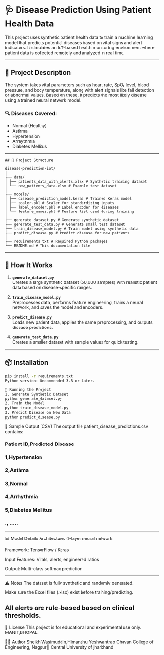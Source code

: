 # 🩺 Disease Prediction Using Patient Health Data

This project uses synthetic patient health data to train a machine learning model that predicts potential diseases based on vital signs and alert indicators. It simulates an IoT-based health monitoring environment where patient data is collected remotely and analyzed in real time.

---

## 📘 Project Description

The system takes vital parameters such as heart rate, SpO₂ level, blood pressure, and body temperature, along with alert signals like fall detection or abnormal values. Based on these, it predicts the most likely disease using a trained neural network model.

### 🔍 Diseases Covered:
- Normal (Healthy)
- Asthma
- Hypertension
- Arrhythmia
- Diabetes Mellitus

---
```
## 📁 Project Structure

disease-prediction-iot/
│
├── data/
│ ├── patients_data_with_alerts.xlsx # Synthetic training dataset
│ └── new_patients_data.xlsx # Example test dataset
│
├── models/
│ ├── disease_prediction_model.keras # Trained Keras model
│ ├── scaler.pkl # Scaler for standardizing inputs
│ ├── label_encoder.pkl # Label encoder for diseases
│ └── feature_names.pkl # Feature list used during training
│
├── generate_dataset.py # Generate synthetic dataset
├── generate_test_data.py # Generate small test dataset
├── train_disease_model.py # Train model using synthetic data
├── predict_disease.py # Predict disease for new patients
│
├── requirements.txt # Required Python packages
└── README.md # This documentation file
```

---

## 🧠 How It Works

1. **`generate_dataset.py`**  
   Creates a large synthetic dataset (50,000 samples) with realistic patient data based on disease-specific ranges.

2. **`train_disease_model.py`**  
   Preprocesses data, performs feature engineering, trains a neural network, and saves the model and encoders.

3. **`predict_disease.py`**  
   Loads new patient data, applies the same preprocessing, and outputs disease predictions.

4. **`generate_test_data.py`**  
   Creates a smaller dataset with sample values for quick testing.

---

## 📦 Installation

```bash
pip install -r requirements.txt
Python version: Recommended 3.8 or later.

🏁 Running the Project
1. Generate Synthetic Dataset
python generate_dataset.py
2. Train the Model
python train_disease_model.py
3. Predict Disease on New Data
python predict_disease.py
```
🧪 Sample Output (CSV)
The output file patient_disease_predictions.csv contains:

### Patient ID,Predicted Disease
### 1,Hypertension
### 2,Asthma
### 3,Normal
### 4,Arrhythmia
### 5,Diabetes Mellitus
### ., .....
---
📊 Model Details
Architecture: 4-layer neural network

Framework: TensorFlow / Keras

Input Features: Vitals, alerts, engineered ratios

Output: Multi-class softmax prediction

---
⚠️ Notes
The dataset is fully synthetic and randomly generated.

Make sure the Excel files (.xlsx) exist before training/predicting.

All alerts are rule-based based on clinical thresholds.
---
📄 License
This project is for educational and experimental use only.
MANIT,BHOPAL.

🙋‍♂️ Author
Sheikh Wasimuddin,Himanshu
Yeshwantrao Chavan College of Engineering, Nagpur|| Central University of jharkhand

